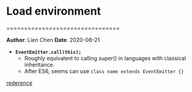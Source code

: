 # Load environment
================================

**Author**: Lien Chen  **Date**: 2020-08-21

* **`EventEmitter.call(this);`**
    * Roughly equivalent to calling super() in languages with classical inheritance.
    * After ES6, seems can use `class name extends EventEmitter {}`

[rederence](https://stackoverflow.com/questions/15040717/what-does-eventemitter-call-do)